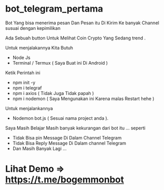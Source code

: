 # bot_telegram_pertama
Bot Yang bisa menerima pesan Dan Pesan itu Di Kirim Ke banyak Channel susuai dengan kepimilikan

Ada Sebuah button Untuk Melihat Coin Crypto Yang Sedang trend .



Untuk menjalakannya Kita Butuh
- Node Js
- Terminal / Termux ( Saya Buat ini Di Android )

Ketik Perintah ini
- npm init -y 
- npm i telegraf
- npm i axios ( Tidak Juga Tidak papah )
- npm i nodemon ( Saya Mengunakan ini Karena malas Restart hehe )

Untuk menjalankannya
- Nodemon bot.js ( Sesuai nama project anda ).


Saya Masih Belajar Masih banyak kekurangan dari bot itu ...
seperti
- Tidak Bisa pin Message Di Dalam Channel Telegram
- Tidak Bisa Reply Message Di Dalam channel Telegram
- Dan Masih Banyak Lagi ...

# Lihat Demo => https://t.me/bogemmonbot
